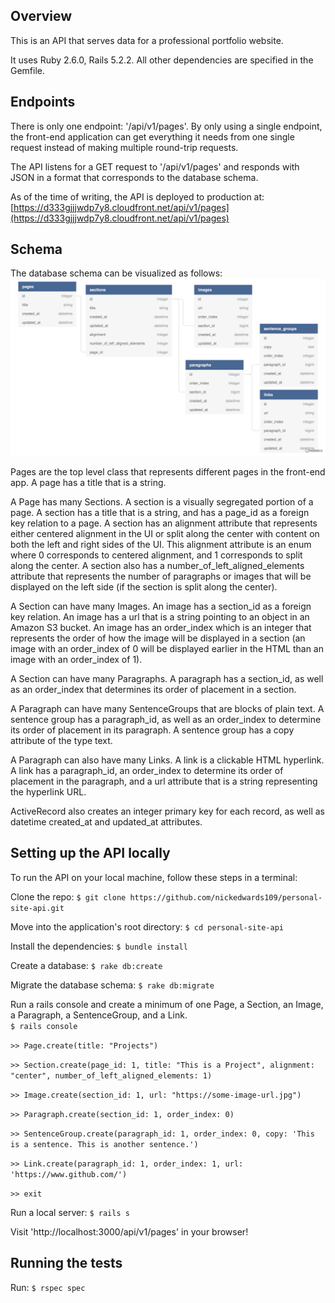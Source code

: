 ## Overview
This is an API that serves data for a professional portfolio website.

It uses Ruby 2.6.0, Rails 5.2.2. All other dependencies are specified in the Gemfile.

## Endpoints
There is only one endpoint: '/api/v1/pages'. By only using a single endpoint, the front-end application can get everything it needs from one single request instead of making multiple round-trip requests.

The API listens for a GET request to '/api/v1/pages' and responds with JSON in a format that corresponds to the database schema.

As of the time of writing, the API is deployed to production at:
[https://d333gjjjwdp7y8.cloudfront.net/api/v1/pages](https://d333gjjjwdp7y8.cloudfront.net/api/v1/pages)

## Schema
The database schema can be visualized as follows:
![Database Schema](public/schema.jpg)

Pages are the top level class that represents different pages in the front-end app. A page has a title that is a string.

A Page has many Sections. A section is a visually segregated portion of a page. A section has a title that is a string, and has a page\_id as a foreign key relation to a page. A section has an alignment attribute that represents either centered alignment in the UI or split along the center with content on both the left and right sides of the UI. This alignment attribute is an enum where 0 corresponds to centered alignment, and 1 corresponds to split along the center. A section also has a number\_of\_left\_aligned\_elements attribute that represents the number of paragraphs or images that will be displayed on the left side (if the section is split along the center).

A Section can have many Images. An image has a section\_id as a foreign key relation. An image has a url that is a string pointing to an object in an Amazon S3 bucket. An image has an order\_index which is an integer that represents the order of how the image will be displayed in a section (an image with an order\_index of 0 will be displayed earlier in the HTML than an image with an order\_index of 1).

A Section can have many Paragraphs. A paragraph has a section\_id, as well as an order_index that determines its order of placement in a section.

A Paragraph can have many SentenceGroups that are blocks of plain text. A sentence group has a paragraph\_id, as well as an order\_index to determine its order of placement in its paragraph. A sentence group has a copy attribute of the type text.

A Paragraph can also have many Links. A link is a clickable HTML hyperlink. A link has a paragraph\_id, an order\_index to determine its order of placement in the paragraph, and a url attribute that is a string representing the hyperlink URL.

ActiveRecord also creates an integer primary key for each record, as well as datetime created\_at and updated\_at attributes.

## Setting up the API locally

To run the API on your local machine, follow these steps in a terminal:

Clone the repo:
`$ git clone https://github.com/nickedwards109/personal-site-api.git`

Move into the application's root directory:
`$ cd personal-site-api`

Install the dependencies:
`$ bundle install`

Create a database:
`$ rake db:create`

Migrate the database schema:
`$ rake db:migrate`

Run a rails console and create a minimum of one Page, a Section, an Image, a Paragraph, a SentenceGroup, and a Link.  
`$ rails console`

`>> Page.create(title: "Projects")`

`>> Section.create(page_id: 1, title: "This is a Project", alignment: "center", number_of_left_aligned_elements: 1)`

`>> Image.create(section_id: 1, url: "https://some-image-url.jpg")`

`>> Paragraph.create(section_id: 1, order_index: 0)`

`>> SentenceGroup.create(paragraph_id: 1, order_index: 0, copy: 'This is a sentence. This is another sentence.')`

`>> Link.create(paragraph_id: 1, order_index: 1, url: 'https://www.github.com/')`

`>> exit`

Run a local server:
`$ rails s`

Visit 'http://localhost:3000/api/v1/pages' in your browser!

## Running the tests
Run:
`$ rspec spec`
